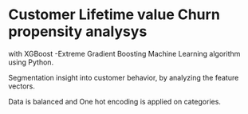 # Customer Lifetime value Churn propensity analysys
with XGBoost -Extreme Gradient Boosting Machine Learning algorithm using Python.

Segmentation insight into customer behavior,  by analyzing the feature vectors. 

Data is balanced and One hot encoding is applied on categories.
